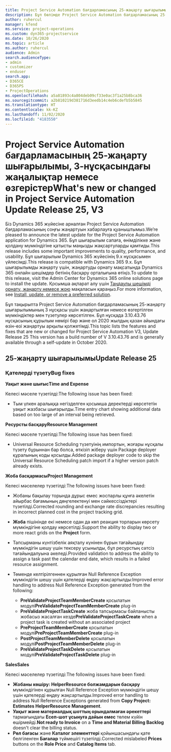 ```yaml
---
title: Project Service Automation бағдарламасының 25-жаңарту шығарылымы, 3-нұсқасындағы жаңалықтар немесе өзгерістер
description: Бұл бөлімде Project Service Automation бағдарламасының 25-жаңарту шығарылымының 3 нұсқасындағы қолжетімді мүмкіндіктер мен түзетулер берілген.
author: ruhercul
manager: kfend
ms.service: project-operations
ms.custom: dyn365-projectservice
ms.date: 10/26/2020
ms.topic: article
ms.author: ruhercul
audience: Admin
search.audienceType:
- admin
- customizer
- enduser
search.app:
- D365CE
- D365PS
- ProjectOperations
ms.openlocfilehash: a5a81893c4a804deb09cf33e0ac3f1a25b8bca36
ms.sourcegitcommit: a2b810219d381716d3eedb14c4eb6cdefb5b5845
ms.translationtype: HT
ms.contentlocale: kk-KZ
ms.lasthandoff: 11/02/2020
ms.locfileid: "4183550"
---
```

# <a name="whats-new-or-changed-in-project-service-automation-update-release-25-v3"></a><span data-ttu-id="37085-103">Project Service Automation бағдарламасының 25-жаңарту шығарылымы, 3-нұсқасындағы жаңалықтар немесе өзгерістер</span><span class="sxs-lookup"><span data-stu-id="37085-103">What's new or changed in Project Service Automation Update Release 25, V3</span></span>

<span data-ttu-id="37085-104">Біз Dynamics 365 жүйесіне арналған Project Service Automation бағдарламасының соңғы жаңартуын хабарлауға қуаныштымыз.</span><span class="sxs-lookup"><span data-stu-id="37085-104">We’re pleased to announce the latest update for the Project Service Automation application for Dynamics 365.</span></span> <span data-ttu-id="37085-105">Бұл шығарылым сапаға, өнімділікке және қолдану мүмкіндігіне қатысты маңызды жақсартуларды қамтиды.</span><span class="sxs-lookup"><span data-stu-id="37085-105">This release includes some important improvements to quality, performance, and usability.</span></span> <span data-ttu-id="37085-106">Бұл шығарылым Dynamics 365 жүйесінің 9.x нұсқасымен үйлесімді.</span><span class="sxs-lookup"><span data-stu-id="37085-106">This release is compatible with Dynamics 365 9.x.</span></span> <span data-ttu-id="37085-107">Бұл шығарылымды жаңарту үшін, жаңартуды орнату мақсатында Dynamics 365 онлайн шешімдер бетінің басқару орталығына өтіңіз.</span><span class="sxs-lookup"><span data-stu-id="37085-107">To update to this release, visit the Admin Center for Dynamics 365 online solutions page to install the update.</span></span> <span data-ttu-id="37085-108">Қосымша ақпарат алу үшін [Таңдаулы шешімді орнату, жаңарту немесе жою](https://docs.microsoft.com/power-platform/admin/install-remove-preferred-solution) мақаласын қараңыз.</span><span class="sxs-lookup"><span data-stu-id="37085-108">For more information, see [Install, update, or remove a preferred solution](https://docs.microsoft.com/power-platform/admin/install-remove-preferred-solution).</span></span>

<span data-ttu-id="37085-109">Бұл тақырыпта Project Service Automation бағдарламасының 25-жаңарту шығарылымының 3 нұсқасы үшін жаңартылған немесе өзгертілген мүмкіндіктер мен түзетулер көрсетілген. Бұл нұсқада 3.10.43.76 нұсқасының құрылым нөмірі бар және ол 2020 жылдың қазан айындағы өзін-өзі жаңартуы арқылы қолжетімді.</span><span class="sxs-lookup"><span data-stu-id="37085-109">This topic lists the features and fixes that are new or changed for Project Service Automation V3, Update Release 25 This version has a build number of V 3.10.43.76 and is generally available through a self-update in October 2020.</span></span>

## <a name="update-release-25"></a><span data-ttu-id="37085-110">25-жаңарту шығарылымы</span><span class="sxs-lookup"><span data-stu-id="37085-110">Update Release 25</span></span>

### <a name="bug-fixes"></a><span data-ttu-id="37085-111">Қателерді түзету</span><span class="sxs-lookup"><span data-stu-id="37085-111">Bug fixes</span></span>

<span data-ttu-id="37085-112">**Уақыт және шығыс**</span><span class="sxs-lookup"><span data-stu-id="37085-112">**Time and Expense**</span></span>

<span data-ttu-id="37085-113">Келесі мәселе түзетілді:</span><span class="sxs-lookup"><span data-stu-id="37085-113">The following issue has been fixed:</span></span>

- <span data-ttu-id="37085-114">Тым үлкен аралыққа негізделген қосымша деректерді көрсететін уақыт жазбасы шығарылды.</span><span class="sxs-lookup"><span data-stu-id="37085-114">Time entry chart showing additional data based on too large of an interval being retrieved.</span></span>

<span data-ttu-id="37085-115">**Ресурсты басқару**</span><span class="sxs-lookup"><span data-stu-id="37085-115">**Resource Management**</span></span>

<span data-ttu-id="37085-116">Келесі мәселе түзетілді:</span><span class="sxs-lookup"><span data-stu-id="37085-116">The following issue has been fixed:</span></span>

- <span data-ttu-id="37085-117">Universal Resource Scheduling түзетуінің импортын, жоғары нұсқалы түзету бұрыннан бар болса, өткізіп жіберу үшін Package deployer құралының коды қосылды.</span><span class="sxs-lookup"><span data-stu-id="37085-117">Added package deployer code to skip the Universal Resource Scheduling patch import if a higher version patch already exists.</span></span>

<span data-ttu-id="37085-118">**Жоба басқармасы**</span><span class="sxs-lookup"><span data-stu-id="37085-118">**Project Management**</span></span>

<span data-ttu-id="37085-119">Келесі мәселелер түзетілді:</span><span class="sxs-lookup"><span data-stu-id="37085-119">The following issues have been fixed:</span></span>

- <span data-ttu-id="37085-120">Жобаны бақылау торында дұрыс емес жоспарлы құнға әкелетін айырбас бағамының дөңгелектенуі мен сәйкессіздіктері түзетілді.</span><span class="sxs-lookup"><span data-stu-id="37085-120">Corrected rounding and exchange rate discrepancies resulting in incorrect planned cost in the project tracking grid.</span></span>
- <span data-ttu-id="37085-121">**Жоба** пішінінде екі немесе одан да көп реакция торларын көрсету мүмкіндігіне қолдау көрсетілді.</span><span class="sxs-lookup"><span data-stu-id="37085-121">Support the ability to display two or more react grids on the **Project** form.</span></span>
- <span data-ttu-id="37085-122">Тапсырманы күнтізбелік аяқталу күнінен бұрын тағайындау мүмкіндігін шешу үшін тексеру ұсынылды, бұл ресурстың сәтсіз тағайындалуына әкеледі.</span><span class="sxs-lookup"><span data-stu-id="37085-122">Provided validation to address the ability to assign a task past the calendar end date, which results in a failed resource assignment.</span></span>
- <span data-ttu-id="37085-123">Төменде келтірілгеннен құрылған Null Reference Exception мүмкіндігін шешу үшін қателерді өңдеу жақсартылды:</span><span class="sxs-lookup"><span data-stu-id="37085-123">Improved error handling to address Null Reference Exception generated from the following:</span></span>

    - <span data-ttu-id="37085-124">**PreValidateProjectTeamMemberCreate** қосылатын модулі</span><span class="sxs-lookup"><span data-stu-id="37085-124">**PreValidateProjectTeamMemberCreate** plug-in</span></span>
    - <span data-ttu-id="37085-125">**PreValidateProjectTaskCreate** жоба тапсырмасы байланысты жобасыз жасалған кезде</span><span class="sxs-lookup"><span data-stu-id="37085-125">**PreValidateProjectTaskCreate** when a project task is created without an associated project</span></span>
    - <span data-ttu-id="37085-126">**PreProjectTeamMemberCreate** қосылатын модулі</span><span class="sxs-lookup"><span data-stu-id="37085-126">**PreProjectTeamMemberCreate** plug-in</span></span>
    - <span data-ttu-id="37085-127">**PostProjectTeamMemberDelete** қосылатын модулі</span><span class="sxs-lookup"><span data-stu-id="37085-127">**PostProjectTeamMemberDelete** plug-in</span></span>
    - <span data-ttu-id="37085-128">**PreValidateProjectTaskDelete** қосылатын модулі</span><span class="sxs-lookup"><span data-stu-id="37085-128">**PreValidateProjectTaskDelete** plug-in</span></span>

<span data-ttu-id="37085-129">**Sales**</span><span class="sxs-lookup"><span data-stu-id="37085-129">**Sales**</span></span>

<span data-ttu-id="37085-130">Келесі мәселелер түзетілді:</span><span class="sxs-lookup"><span data-stu-id="37085-130">The following issues have been fixed:</span></span>

- <span data-ttu-id="37085-131">**Жобаны көшіру: HelperResource болжамдарын басқару** мүмкіндігінен құрылған Null Reference Exception мүмкіндігін шешу үшін қателерді өңдеу жақсартылды.</span><span class="sxs-lookup"><span data-stu-id="37085-131">Improved error handling to address Null Reference Exceptions generated from **Copy Project: Estimates HelperResource Management**.</span></span>
- <span data-ttu-id="37085-132">**Уақыт және материалдық шоттың орындалмаған әрекеттері** тармағындағы **Есеп-шот ұсынуға дайын емес** төлем күйін өшірмейді.</span><span class="sxs-lookup"><span data-stu-id="37085-132">**Not ready to Invoice** on a **Time and Material Billing Backlog** doesn't clear the billing status.</span></span>
- <span data-ttu-id="37085-133">**Рөл бағасы** және **Каталог элементтері** қойыншасындағы қате белгіленген **Бағалар** түймешігі түзетілді.</span><span class="sxs-lookup"><span data-stu-id="37085-133">Corrected mislabeled **Prices** buttons on the **Role Price** and **Catalog Items** tab.</span></span>
